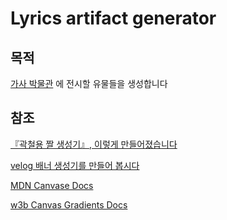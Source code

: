 # Lyrics artifact generator

## 목적

[가사 박물관](https://www.instagram.com/lyric_museum/) 에 전시할 유물들을 생성합니다

## 참조

[『곽철용 짤 생성기』, 이렇게 만들어졌습니다](https://wormwlrm.github.io/2019/10/13/Kwakcheolyong-Image-Creator-Development-Story.html)

[velog 배너 생성기를 만들어 봅시다](https://velog.io/@godori/banner-maker)

[MDN Canvase Docs](https://developer.mozilla.org/en-US/docs/Web/API/CanvasRenderingContext2D/fillRect)

[w3b Canvas Gradients Docs](https://www.w3bai.com/ko/canvas/canvas_gradients.html)

